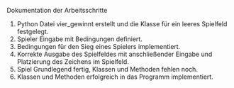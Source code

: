 Dokumentation der Arbeitsschritte

1. Python Datei vier_gewinnt erstellt und die Klasse für ein leeres Spielfeld festgelegt.
2. Spieler Eingabe mit Bedingungen definiert.
3. Bedingungen für den Sieg eines Spielers implementiert.
4. Korrekte Ausgabe des Spielfeldes mit anschließender Eingabe und Platzierung des Zeichens im Spielfeld.
5. Spiel Grundlegend fertig, Klassen und Methoden fehlen noch.
6. Klassen und Methoden erfolgreich in das Programm implementiert.
